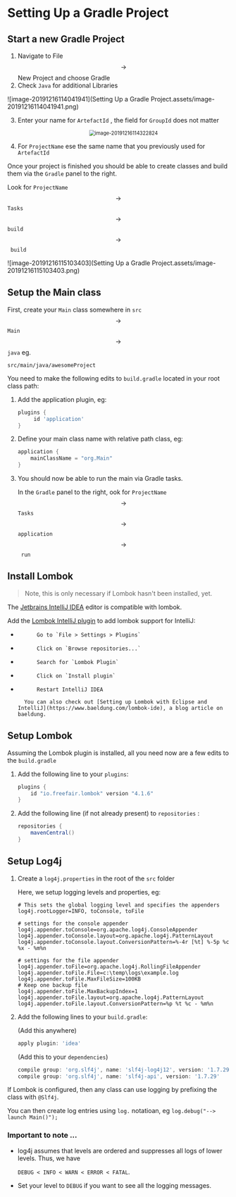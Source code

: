 # Setting Up a Gradle Project 

## Start a new Gradle Project

1. Navigate to File $$\rightarrow$$ New Project and choose Gradle
2. Check ` Java ` for additional Libraries

![image-20191216114041941](Setting Up a Gradle Project.assets/image-20191216114041941.png)

3. Enter your name for `ArtefactId` , the field for `GroupId` does not matter

   <center><img src="Setting Up a Gradle Project.assets/image-20191216114322824.png" alt="image-20191216114322824" style="zoom:80%;" /></center>

4. For `ProjectName` ese the same name that you previously used for `ArtefactId` 

Once your project is finished you should be able to create classes and build them via the `Gradle` panel to the right.

Look for `ProjectName` $$\rightarrow$$ `Tasks` $$\rightarrow$$ `build` $$\rightarrow$$ ` build` 

![image-20191216115103403](Setting Up a Gradle Project.assets/image-20191216115103403.png)

## Setup the Main class

First, create your `Main` class somewhere in `src` $$\rightarrow$$ `Main` $$\rightarrow$$ `java` eg. 

```
src/main/java/awesomeProject
```



You need to make the following edits to `build.gradle` located in your root class path:

1. Add the application plugin, eg:

	```groovy
    plugins {
         id 'application'
    }
   ```
   
2. Define your main class name with relative path class, eg:

   ```groovy
   application {
       mainClassName = "org.Main"
   }
   ```
   
3. You should now be able to run the main via Gradle tasks.
	
	In the `Gradle` panel to the right, ook for `ProjectName` $$\rightarrow$$ `Tasks` $$\rightarrow$$ `application` $$\rightarrow$$ ` run` 
	



## Install Lombok

> Note, this is only necessary if Lombok hasn't been installed, yet.

The [Jetbrains IntelliJ IDEA](https://www.jetbrains.com/idea/) editor is compatible with lombok. 	

Add the [Lombok IntelliJ plugin](https://plugins.jetbrains.com/plugin/6317) to add lombok support for IntelliJ: 		

-  			Go to `File > Settings > Plugins` 		
-  			Click on `Browse repositories...` 		
-  			Search for `Lombok Plugin` 		
-  			Click on `Install plugin` 		
-  			Restart IntelliJ IDEA 		

 		You can also check out [Setting up Lombok with Eclipse and IntelliJ](https://www.baeldung.com/lombok-ide), a blog article on baeldung. 	

## Setup Lombok

Assuming the Lombok plugin is installed, all you need now are a few edits to the `build.gradle` 

1. Add the following line to your `plugins`:

    ```groovy
    plugins {
        id "io.freefair.lombok" version "4.1.6"
    }
    ```

2. Add the following line (if not already present) to `repositories` :

   ```groovy
   repositories {
       mavenCentral()
   }
   ```

## Setup Log4j

1. Create a `log4j.properties` in the root of the `src` folder 

   Here, we setup logging levels and properties, eg:

   ```properties
   # This sets the global logging level and specifies the appenders
   log4j.rootLogger=INFO, toConsole, toFile
    
   # settings for the console appender
   log4j.appender.toConsole=org.apache.log4j.ConsoleAppender
   log4j.appender.toConsole.layout=org.apache.log4j.PatternLayout
   log4j.appender.toConsole.layout.ConversionPattern=%-4r [%t] %-5p %c %x - %m%n
   
   # settings for the file appender
   log4j.appender.toFile=org.apache.log4j.RollingFileAppender
   log4j.appender.toFile.File=c:\temp\logs\example.log
   log4j.appender.toFile.MaxFileSize=100KB
   # Keep one backup file
   log4j.appender.toFile.MaxBackupIndex=1
   log4j.appender.toFile.layout=org.apache.log4j.PatternLayout
   log4j.appender.toFile.layout.ConversionPattern=%p %t %c - %m%n
   ```
   
2. Add the following lines to your `build.gradle`:

   (Add this anywhere)

   ```groovy
   apply plugin: 'idea'
   ```

   (Add this to your `dependencies`)

   ```groovy
   compile group: 'org.slf4j', name: 'slf4j-log4j12', version: '1.7.29'
   compile group: 'org.slf4j', name: 'slf4j-api', version: '1.7.29'
   ```

   

If Lombok is configured, then any class can use logging by prefixing the class with `@Slf4j`. 

You can then create log entries using `log.` notatioan, eg `log.debug("--> launch Main()");` 

### Important to note ...

- log4j assumes that levels are ordered and suppresses all logs of lower levels. Thus, we have 

  `DEBUG < INFO < WARN < ERROR < FATAL`.

- Set your level to `DEBUG` if you want to see all the logging messages.